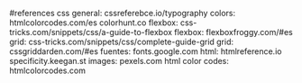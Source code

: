 #references
css general: cssreferebce.io/typography
colors: htmlcolorcodes.com/es
        colorhunt.co
flexbox: css-tricks.com/snippets/css/a-guide-to-flexbox
flexbox: flexboxfroggy.com/#es
grid: css-tricks.com/snippets/css/complete-guide-grid
grid: cssgriddarden.com/#es
fuentes: fonts.google.com
html: 
htmlreference.io
specificity.keegan.st
images:
pexels.com
html color codes:
htmlcolorcodes.com

